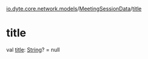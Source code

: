 [io.dyte.core.network.models](../index.md)/[MeetingSessionData](index.md)/[title](title.md)

# title


val [title](title.md): [String](https://kotlinlang.org/api/latest/jvm/stdlib/kotlin/-string/index.html)? = null

